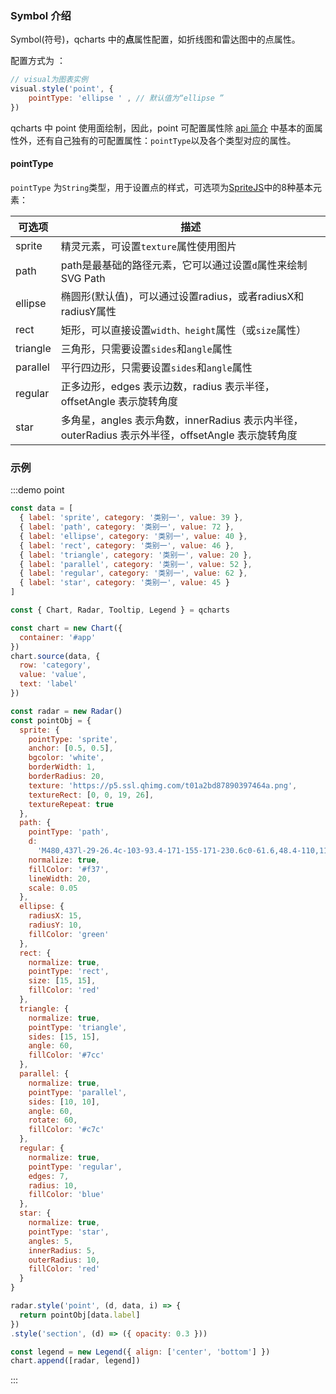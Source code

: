 ### Symbol 介绍

Symbol(符号)，qcharts 中的**点**属性配置，如折线图和雷达图中的点属性。

配置方式为 ：

```js
// visual为图表实例
visual.style('point', { 
    pointType: 'ellipse ' , // 默认值为“ellipse ”
})
```

qcharts 中 point 使用面绘制，因此，point 可配置属性除 [api 简介](#/doc/apiinfo) 中基本的面属性外，还有自己独有的可配置属性：`pointType`以及各个类型对应的属性。

#### pointType

`pointType` 为`String`类型，用于设置点的样式，可选项为[SpriteJS]( https://spritejs.org/#/ )中的8种基本元素：

| 可选项   | 描述                                                         |
| -------- | ------------------------------------------------------------ |
| sprite   | 精灵元素，可设置`texture`属性使用图片                        |
| path     | path是最基础的路径元素，它可以通过设置`d`属性来绘制SVG Path  |
| ellipse  | 椭圆形(默认值)，可以通过设置radius，或者radiusX和radiusY属性 |
| rect     | 矩形，可以直接设置`width、height`属性（或`size`属性）        |
| triangle | 三角形，只需要设置`sides`和`angle`属性                       |
| parallel | 平行四边形，只需要设置`sides`和`angle`属性                   |
| regular  | 正多边形，edges 表示边数，radius 表示半径，offsetAngle 表示旋转角度 |
| star     | 多角星，angles 表示角数，innerRadius 表示内半径，outerRadius 表示外半径，offsetAngle 表示旋转角度 |

### 示例

:::demo point

```javascript
const data = [
  { label: 'sprite', category: '类别一', value: 39 },
  { label: 'path', category: '类别一', value: 72 },
  { label: 'ellipse', category: '类别一', value: 40 },
  { label: 'rect', category: '类别一', value: 46 },
  { label: 'triangle', category: '类别一', value: 20 },
  { label: 'parallel', category: '类别一', value: 52 },
  { label: 'regular', category: '类别一', value: 62 },
  { label: 'star', category: '类别一', value: 45 }
]

const { Chart, Radar, Tooltip, Legend } = qcharts

const chart = new Chart({
  container: '#app'
})
chart.source(data, {
  row: 'category',
  value: 'value',
  text: 'label'
})

const radar = new Radar()
const pointObj = {
  sprite: {
    pointType: 'sprite',
    anchor: [0.5, 0.5],
    bgcolor: 'white',
    borderWidth: 1,
    borderRadius: 20,
    texture: 'https://p5.ssl.qhimg.com/t01a2bd87890397464a.png',
    textureRect: [0, 0, 19, 26],
    textureRepeat: true
  },
  path: {
    pointType: 'path',
    d:
      'M480,437l-29-26.4c-103-93.4-171-155-171-230.6c0-61.6,48.4-110,110-110c34.8,0,68.2,16.2,90,41.8C501.8,86.2,535.2,70,570,70c61.6,0,110,48.4,110,110c0,75.6-68,137.2-171,230.8L480,437z',
    normalize: true,
    fillColor: '#f37',
    lineWidth: 20,
    scale: 0.05
  },
  ellipse: {
    radiusX: 15,
    radiusY: 10,
    fillColor: 'green'
  },
  rect: {
    normalize: true,
    pointType: 'rect',
    size: [15, 15],
    fillColor: 'red'
  },
  triangle: {
    normalize: true,
    pointType: 'triangle',
    sides: [15, 15],
    angle: 60,
    fillColor: '#7cc'
  },
  parallel: {
    normalize: true,
    pointType: 'parallel',
    sides: [10, 10],
    angle: 60,
    rotate: 60,
    fillColor: '#c7c'
  },
  regular: {
    normalize: true,
    pointType: 'regular',
    edges: 7,
    radius: 10,
    fillColor: 'blue'
  },
  star: {
    normalize: true,
    pointType: 'star',
    angles: 5,
    innerRadius: 5,
    outerRadius: 10,
    fillColor: 'red'
  }
}

radar.style('point', (d, data, i) => {
  return pointObj[data.label]
})
.style('section', (d) => ({ opacity: 0.3 }))

const legend = new Legend({ align: ['center', 'bottom'] })
chart.append([radar, legend])

```

:::
